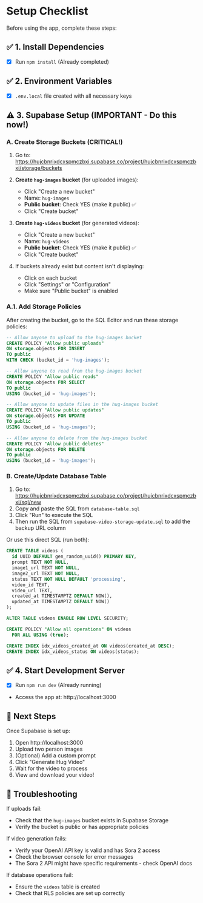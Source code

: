 # Setup Checklist

Before using the app, complete these steps:

## ✅ 1. Install Dependencies
- [x] Run `npm install` (Already completed)

## ✅ 2. Environment Variables
- [x] `.env.local` file created with all necessary keys

## ⚠️ 3. Supabase Setup (IMPORTANT - Do this now!)

### A. Create Storage Buckets (CRITICAL!)
1. Go to: https://hujcbnrixdcxspmczbxi.supabase.co/project/hujcbnrixdcxspmczbxi/storage/buckets

2. **Create `hug-images` bucket** (for uploaded images):
   - Click "Create a new bucket"
   - Name: `hug-images`
   - **Public bucket**: Check YES (make it public) ✅
   - Click "Create bucket"

3. **Create `hug-videos` bucket** (for generated videos):
   - Click "Create a new bucket"
   - Name: `hug-videos`
   - **Public bucket**: Check YES (make it public) ✅
   - Click "Create bucket"

4. If buckets already exist but content isn't displaying:
   - Click on each bucket
   - Click "Settings" or "Configuration"
   - Make sure "Public bucket" is enabled

### A.1. Add Storage Policies
After creating the bucket, go to the SQL Editor and run these storage policies:

```sql
-- Allow anyone to upload to the hug-images bucket
CREATE POLICY "Allow public uploads"
ON storage.objects FOR INSERT
TO public
WITH CHECK (bucket_id = 'hug-images');

-- Allow anyone to read from the hug-images bucket
CREATE POLICY "Allow public reads"
ON storage.objects FOR SELECT
TO public
USING (bucket_id = 'hug-images');

-- Allow anyone to update files in the hug-images bucket
CREATE POLICY "Allow public updates"
ON storage.objects FOR UPDATE
TO public
USING (bucket_id = 'hug-images');

-- Allow anyone to delete from the hug-images bucket
CREATE POLICY "Allow public deletes"
ON storage.objects FOR DELETE
TO public
USING (bucket_id = 'hug-images');
```

### B. Create/Update Database Table
1. Go to: https://hujcbnrixdcxspmczbxi.supabase.co/project/hujcbnrixdcxspmczbxi/sql/new
2. Copy and paste the SQL from `database-table.sql`
3. Click "Run" to execute the SQL
4. Then run the SQL from `supabase-video-storage-update.sql` to add the backup URL column

Or use this direct SQL (run both):

```sql
CREATE TABLE videos (
  id UUID DEFAULT gen_random_uuid() PRIMARY KEY,
  prompt TEXT NOT NULL,
  image1_url TEXT NOT NULL,
  image2_url TEXT NOT NULL,
  status TEXT NOT NULL DEFAULT 'processing',
  video_id TEXT,
  video_url TEXT,
  created_at TIMESTAMPTZ DEFAULT NOW(),
  updated_at TIMESTAMPTZ DEFAULT NOW()
);

ALTER TABLE videos ENABLE ROW LEVEL SECURITY;

CREATE POLICY "Allow all operations" ON videos
  FOR ALL USING (true);

CREATE INDEX idx_videos_created_at ON videos(created_at DESC);
CREATE INDEX idx_videos_status ON videos(status);
```

## ✅ 4. Start Development Server
- [x] Run `npm run dev` (Already running)
- Access the app at: http://localhost:3000

## 📝 Next Steps

Once Supabase is set up:
1. Open http://localhost:3000
2. Upload two person images
3. (Optional) Add a custom prompt
4. Click "Generate Hug Video"
5. Wait for the video to process
6. View and download your video!

## 🔧 Troubleshooting

If uploads fail:
- Check that the `hug-images` bucket exists in Supabase Storage
- Verify the bucket is public or has appropriate policies

If video generation fails:
- Verify your OpenAI API key is valid and has Sora 2 access
- Check the browser console for error messages
- The Sora 2 API might have specific requirements - check OpenAI docs

If database operations fail:
- Ensure the `videos` table is created
- Check that RLS policies are set up correctly

